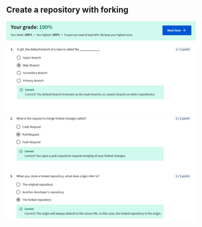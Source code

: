 ## Create a repository with forking

![](/learning/meta-front-end-developer-professional-certificate/C3-Version-control/Module3/quiz2-create-forking-repository/ss1.png)
![](/learning/meta-front-end-developer-professional-certificate/C3-Version-control/Module3/quiz2-create-forking-repository/ss2.png)
